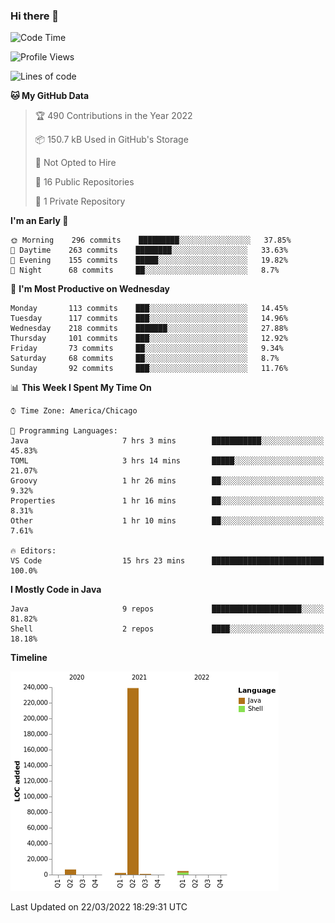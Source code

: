 ### Hi there 👋


<!--START_SECTION:waka-->
![Code Time](http://img.shields.io/badge/Code%20Time-2%2C159%20hrs%2020%20mins-blue)

![Profile Views](http://img.shields.io/badge/Profile%20Views-4-blue)

![Lines of code](https://img.shields.io/badge/From%20Hello%20World%20I%27ve%20Written-253%20Thousand%20lines%20of%20code-blue)

**🐱 My GitHub Data** 

> 🏆 490 Contributions in the Year 2022
 > 
> 📦 150.7 kB Used in GitHub's Storage 
 > 
> 🚫 Not Opted to Hire
 > 
> 📜 16 Public Repositories 
 > 
> 🔑 1 Private Repository 
 > 
**I'm an Early 🐤** 

```text
🌞 Morning    296 commits    █████████░░░░░░░░░░░░░░░░   37.85% 
🌆 Daytime    263 commits    ████████░░░░░░░░░░░░░░░░░   33.63% 
🌃 Evening    155 commits    █████░░░░░░░░░░░░░░░░░░░░   19.82% 
🌙 Night      68 commits     ██░░░░░░░░░░░░░░░░░░░░░░░   8.7%

```
📅 **I'm Most Productive on Wednesday** 

```text
Monday       113 commits    ███░░░░░░░░░░░░░░░░░░░░░░   14.45% 
Tuesday      117 commits    ███░░░░░░░░░░░░░░░░░░░░░░   14.96% 
Wednesday    218 commits    ███████░░░░░░░░░░░░░░░░░░   27.88% 
Thursday     101 commits    ███░░░░░░░░░░░░░░░░░░░░░░   12.92% 
Friday       73 commits     ██░░░░░░░░░░░░░░░░░░░░░░░   9.34% 
Saturday     68 commits     ██░░░░░░░░░░░░░░░░░░░░░░░   8.7% 
Sunday       92 commits     ███░░░░░░░░░░░░░░░░░░░░░░   11.76%

```


📊 **This Week I Spent My Time On** 

```text
⌚︎ Time Zone: America/Chicago

💬 Programming Languages: 
Java                     7 hrs 3 mins        ███████████░░░░░░░░░░░░░░   45.83% 
TOML                     3 hrs 14 mins       █████░░░░░░░░░░░░░░░░░░░░   21.07% 
Groovy                   1 hr 26 mins        ██░░░░░░░░░░░░░░░░░░░░░░░   9.32% 
Properties               1 hr 16 mins        ██░░░░░░░░░░░░░░░░░░░░░░░   8.31% 
Other                    1 hr 10 mins        ██░░░░░░░░░░░░░░░░░░░░░░░   7.61%

🔥 Editors: 
VS Code                  15 hrs 23 mins      █████████████████████████   100.0%

```

**I Mostly Code in Java** 

```text
Java                     9 repos             ████████████████████░░░░░   81.82% 
Shell                    2 repos             ████░░░░░░░░░░░░░░░░░░░░░   18.18%

```


**Timeline**

![Chart not found](https://raw.githubusercontent.com/powercasgamer/powercasgamer/master/charts/bar_graph.png) 


 Last Updated on 22/03/2022 18:29:31 UTC
<!--END_SECTION:waka-->
